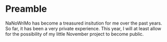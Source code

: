 # Preamble

NaNoWriMo has become a treasured insitution for me over the past years. So far, it has been a very private experience. This year, I will at least allow for the possibility of my little November project to become public. 
